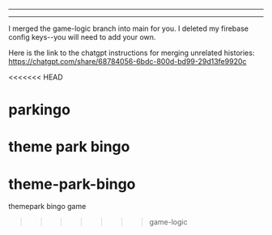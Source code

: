 ************
************
I merged the game-logic branch into main for you. I deleted my firebase config keys--you will need to add your own.

Here is the link to the chatgpt instructions for merging unrelated histories: https://chatgpt.com/share/68784056-6bdc-800d-bd99-29d13fe9920c


<<<<<<< HEAD
# parkingo
theme park bingo
=======
# theme-park-bingo
themepark bingo game
>>>>>>> game-logic


